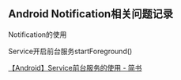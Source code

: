 ## Android Notification相关问题记录

Notification的使用

Service开启前台服务startForeground()

[【Android】Service前台服务的使用 \- 简书](http://www.jianshu.com/p/5505390503fa)